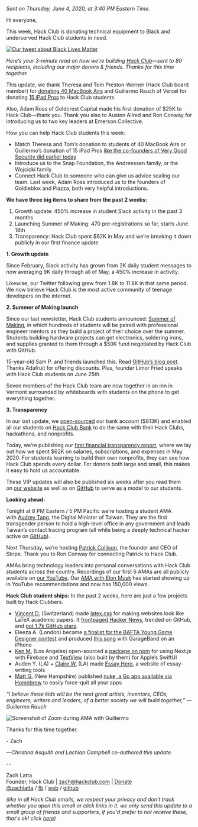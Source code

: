 _Sent on Thursday, June 4, 2020, at 3:40 PM Eastern Time._

Hi everyone,

This week, Hack Club is donating technical equipment to Black and underserved Hack Club students in need.

[![Our tweet about Black Lives Matter](https://postal.hackclub.com/uploads/1591301189.jpg)](https://twitter.com/hackclub/status/1266565380820160514?s=20)

_Here’s your 3-minute read on how we’re building [Hack Club](https://hackclub.com/)—sent to 80 recipients, including our major donors & friends. Thanks for this time together._

This update, we thank Theresa and Tom Preston-Werner (Hack Club board member) for [donating 40 MacBook Airs](https://twitter.com/mojombo/status/1265738184463245312) and Guillermo Rauch of Vercel for donating [15 iPad Pros](https://twitter.com/rauchg/status/1268223029047263232) to Hack Club students.

Also, Adam Ross of Goldcrest Capital made his first donation of $25K to Hack Club—thank you. Thank you also to Austen Allred and Ron Conway for introducing us to two key leaders at Emerson Collective.

How you can help Hack Club students this week:

  * Match Theresa and Tom’s donation to students of 40 MacBook Airs or Guillermo’s donation of 15 iPad Pros [like the co-founders of Very Good Security did earlier today](https://twitter.com/rauchg/status/1268609967122071554)
  * Introduce us to the Snap Foundation, the Andreessen family, or the Wojcicki family
  * Connect Hack Club to someone who can give us advice scaling our team. Last week, Adam Ross introduced us to the founders of Goldieblox and Piazza, both very helpful introductions.

**We have three big items to share from the past 2 weeks:**

  1. Growth update: 450% increase in student Slack activity in the past 3 months
  2. Launching Summer of Making: 470 pre-registrations so far, starts June 18th
  3. Transparency: Hack Club spent $62K in May and we’re breaking it down publicly in our first finance update

**1\. Growth update**

Since February, Slack activity has grown from 2K daily student messages to now averaging 9K daily through all of May, a 450% increase in activity.

Likewise, our Twitter following grew from 1.8K to 11.8K in that same period. We now believe Hack Club is the most active community of teenage developers on the internet.

**2\. Summer of Making launch**

Since our last newsletter, Hack Club students announced: [Summer of Making](https://summer.hackclub.com/), in which hundreds of students will be paired with professional engineer mentors as they build a project of their choice over the summer. Students building hardware projects can get electronics, soldering irons, and supplies granted to them through a $50K fund negotiated by Hack Club with GitHub.

15-year-old Sam P. and friends launched this. Read [GitHub’s blog post](https://github.blog/2020-05-28-introducing-hack-clubs-summer-of-making/). Thanks Adafruit for offering discounts. Plus, founder Limor Fried speaks with Hack Club students on June 25th.

Seven members of the Hack Club team are now together in an inn in Vermont surrounded by whiteboards with students on the phone to get everything together.

**3\. Transparency**

In our last update, we [open-sourced](https://hackclub.com/elon/) our bank account ($813K) and enabled all our students on [Hack Club Bank](https://hackclub.com/bank/) to do the same with their Hack Clubs, hackathons, and nonprofits.

Today, we’re publishing our [first financial transparency report](https://hackclub.com/transparency/may-2020/), where we lay out how we spent $62K on salaries, subscriptions, and expenses in May 2020. For students learning to build their own nonprofits, they can see how Hack Club spends every dollar. For donors both large and small, this makes it easy to hold us accountable.

These VIP updates will also be published six weeks after you read them on [our website](https://hackclub.com/vip-newsletters/) as well as on [GitHub](https://github.com/hackclub/vip-newsletters) to serve as a model to our students.

**Looking ahead:**

Tonight at 8 PM Eastern / 5 PM Pacific we’re hosting a student AMA with [Audrey Tang](https://events.hackclub.com/ama-with-audrey-tang), the Digital Minister of Taiwan. They are the first transgender person to hold a high-level office in any government and leads Taiwan’s contact tracing program (all while being a deeply technical hacker active on [GitHub](https://github.com/audreyt)).

Next Thursday, we’re hosting [Patrick Collison](https://events.hackclub.com/ama-with-patrick-collison), the founder and CEO of Stripe. Thank you to Ron Conway for connecting Patrick to Hack Club.

AMAs bring technology leaders into personal conversations with Hack Club students across the country. Recordings of our first 6 AMAs are all publicly available on [our YouTube](https://www.youtube.com/channel/UCQzO0jpcRkP-9eWKMpJyB0w). Our [AMA with Elon Musk](https://www.youtube.com/watch?v=riru9OzScwk) has started showing up in YouTube recommendations and now has 150,000 views.

**Hack Club student ships:** In the past 2 weeks, here are just a few projects built by Hack Clubbers.

  * [Vincent D.](https://doerig.xyz/) (Switzerland) made [latex.css](https://latex.now.sh/) for making websites look like LaTeX academic papers. It [frontpaged Hacker News](https://news.ycombinator.com/item?id=23282207), trended on GitHub, and [got 1.7k GitHub stars](https://github.com/vincentdoerig/latex-css).
  * Eleeza A. (London) became [a finalist for the BAFTA Young Game Designer contest](http://ygd.bafta.org/competition/competition-news/2020/code-story-dream) and produced [this song](https://files.slack.com/files-pri/T0266FRGM-F014FSJ6526/the_ballad_of_eleeza_antoinette.m4a) with GarageBand on an iPhone
  * [Ken M.](https://personal-website.kenmueller.now.sh/) (Los Angeles) open-sourced a [package on npm](https://www.npmjs.com/package/next-firebase) for using Next.js with Firebase and [TextView](https://github.com/kenmueller/TextView) (also built by them) for Apple’s SwiftUI
  * Auden Y. (LA) + [Claire W.](https://claire.build/) (LA) made [Essay Hero](https://devpost.com/software/essay-hero-32fcqx), a website of essay-writing tools
  * [Matt G.](https://mattglei.ch/) (New Hampshire) published [nuke, a Go app available via Homebrew](https://github.com/Matt-Gleich/nuke) to easily force-quit all your apps

_“I believe these kids will be the next great artists, inventors, CEOs, engineers, writers and leaders, of a better society we will build together,” —Guillermo Rauch_

![Screenshot of Zoom during AMA with Guillermo](https://postal.hackclub.com/uploads/1591301168.jpg)

Thanks for this time together.

\- Zach

_—Christina Asquith and Lachlan Campbell co-authored this update._

\--

Zach Latta  
Founder, Hack Club | [zach@hackclub.com](mailto:zach@hackclub.com) | [Donate](https://hackclub.com/donate)  
[@zachlatta](https://twitter.com/zachlatta) / [fb](https://facebook.com/crynix) / [web](https://zachlatta.com/) / [github](https://github.com/zachlatta)  

_(like in all Hack Club emails, we respect your privacy and don't track whether you open this email or click links in it. we only send this update to a small group of friends and supporters, if you'd prefer to not receive these, that's ok! click [here](https://postal.hackclub.com/unsubscribe-success.php?c=203))_
